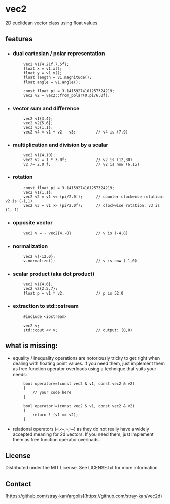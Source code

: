 # vec2
2D euclidean vector class using float values

## features
- ### dual cartesian / polar representation
```
        vec2 v1{4.21f,7.5f};
        float x = v1.x();
        float y = v1.y();
        float length = v1.magnitude();
        float angle = v1.angle();

        const float pi = 3.14159274101257324219;
        vec2 v2 = vec2::from_polar(0,pi/6.0f);
```
- ### vector sum and difference
```
        vec2 v1{3,4};
        vec2 v2{5,6};
        vec3 v3{1,1};
        vec2 v4 = v1 + v2 - v3;         // v4 is (7,9)
```
- ### multiplication and division by a scalar
```
        vec2 v1{4,10};
        vec2 v2 = 1 * 3.0f;             // v2 is (12,30)
        v2 /= 2.0 f;                    // v2 is now (6,15)  
```
- ### rotation
```
        const float pi = 3.14159274101257324219;
        vec2 v1{1,1};
        vec2 v2 = v1 << (pi/2.0f);      // counter-clockwise rotation: v2 is (-1,1)
        vec2 v3 = v1 >> (pi/2.0f);      // clockwise rotation: v3 is (1,-1)
```
- ### opposite vector
```
        vec2 v = - vec2{4,-8}           // v is (-4,8)
```
- ### normalization
```
        vec2 v{-12,0};
        v.normalize();                  // v is now (-1,0)
```
- ### scalar product (aka dot product)
```
        vec2 v1{4,6};
        vec2 v2{2.5,7};
        float p = v1 * v2;              // p is 52.0 
```
- ### extraction to std::ostream
```
        #include <iostream>

        vec2 v;
        std::cout << v;                 // output: (0,0)
```

## what is missing:
- equality / inequality operations are notoriously tricky to get right when dealing with floating point values.
If you need them, just implement them as free function operator overloads using a technique that suits your needs:
```
        bool operator==(const vec2 & v1, const vec2 & v2)
        {
            // your code here
        }
    
        bool operator!=(const vec2 & v1, const vec2 & v2)
        {
            return ! (v1 == v2);
        }
```
- relational operators (`<`,`<=`,`>`,`>=`) as they do not really have a widely accepted meaning for 2d vectors. If you need them, just implement them as free function operator overloads.


## License

Distributed under the MIT License. See LICENSE.txt for more information.


## Contact

[https://github.com/stray-kan/argolis](https://github.com/stray-kan/vec2d)
